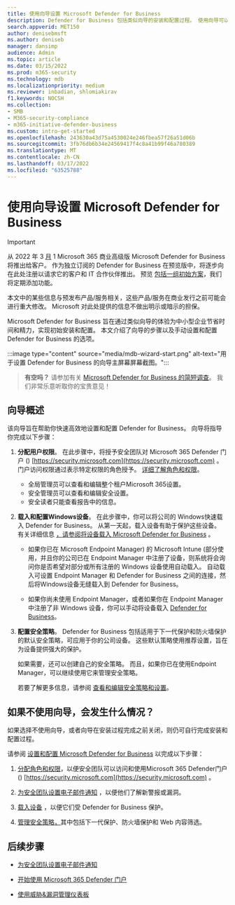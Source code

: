 ```yaml
---
title: 使用向导设置 Microsoft Defender for Business
description: Defender for Business 包括类似向导的安装和配置过程。 使用向导可以节省时间和精力。
search.appverid: MET150
author: denisebmsft
ms.author: deniseb
manager: dansimp
audience: Admin
ms.topic: article
ms.date: 03/15/2022
ms.prod: m365-security
ms.technology: mdb
ms.localizationpriority: medium
ms.reviewer: inbadian, shlomiakirav
f1.keywords: NOCSH
ms.collection:
- SMB
- M365-security-compliance
- m365-initiative-defender-business
ms.custom: intro-get-started
ms.openlocfilehash: 243630a43d75a4530024e246fbea57f26a51d06b
ms.sourcegitcommit: 3fb76db6b34e24569417f4c8a41b99f46a780389
ms.translationtype: MT
ms.contentlocale: zh-CN
ms.lasthandoff: 03/17/2022
ms.locfileid: "63525788"
---
```

# <a name="use-the-wizard-to-set-up-microsoft-defender-for-business"></a>使用向导设置 Microsoft Defender for Business

> [!IMPORTANT]
> 从 2022 年 3 [月](../../business-premium/index.md) 1 Microsoft 365 商业高级版 Microsoft Defender for Business 将推出给客户。 作为独立订阅的 Defender for Business 在预览版中，将逐步向在此处注册以请求它的客户和 IT 合作伙伴[](https://aka.ms/mdb-preview)推出。 预览 [包括一组初始方案](mdb-tutorials.md#try-these-preview-scenarios)，我们将定期添加功能。
> 
> 本文中的某些信息与预发布产品/服务相关，这些产品/服务在商业发行之前可能会进行重大修改。 Microsoft 对此处提供的信息不做出明示或暗示的担保。 

Microsoft Defender for Business 旨在通过类似向导的体验为中小型企业节省时间和精力，实现初始安装和配置。 本文介绍了向导的步骤以及手动设置和配置 Defender for Business 的选项。

:::image type="content" source="media/mdb-wizard-start.png" alt-text="用于设置 Defender for Business 的向导主屏幕屏幕截图。":::

>
> **有空吗？**
> 请参加有关 <a href="https://microsoft.qualtrics.com/jfe/form/SV_0JPjTPHGEWTQr4y" target="_blank">Microsoft Defender for Business 的简短调查</a>。 我们非常乐意听取你的宝贵意见！
>

## <a name="overview-of-the-wizard"></a>向导概述

该向导旨在帮助你快速高效地设置和配置 Defender for Business。 向导将指导你完成以下步骤：

1. **分配用户权限**。 在此步骤中，将授予安全团队对 Microsoft 365 Defender 门户 () [https://security.microsoft.com](https://security.microsoft.com) 。 门户访问权限通过表示特定权限的角色授予。 [详细了解角色和权限](mdb-roles-permissions.md)。

   - 全局管理员可以查看和编辑整个租户Microsoft 365设置。 
   - 安全管理员可以查看和编辑安全设置。 
   - 安全读者只能查看报告中的信息。 

2. **载入和配置Windows设备**。 在此步骤中，你可以将公司的 Windows快速载入 Defender for Business。 从第一天起，载入设备有助于保护这些设备。 有关详细信息 [，请参阅将设备载入 Microsoft Defender for Business](mdb-onboard-devices.md) 。

   - 如果你已在 Microsoft Endpoint Manager) 的 Microsoft Intune (部分使用，并且你的公司已在 Endpoint Manager 中注册了设备，则系统将会询问你是否希望对部分或所有注册的 Windows 设备使用自动载入。[](mdb-onboard-devices.md#automatic-onboarding-for-windows-devices-enrolled-in-microsoft-endpoint-manager) 自动载入可设置 Endpoint Manager 和 Defender for Business 之间的连接，然后将Windows设备无缝载入到 Defender for Business。

   - 如果你尚未使用 Endpoint Manager，或者如果你在 Endpoint Manager 中注册了非 Windows 设备，你可以手动将设备载入 [Defender for Business](mdb-onboard-devices.md#local-script-in-defender-for-business)。 
   
3. **配置安全策略**。 Defender for Business 包括适用于下一代保护和防火墙保护的默认安全策略，可应用于你的公司设备。 这些默认策略使用推荐设置，旨在为设备提供强大的保护。 

   如果需要，还可以创建自己的安全策略。 而且，如果你已在使用Endpoint Manager，可以继续使用它来管理安全策略。 

   若要了解更多信息，请参阅 [查看和编辑安全策略和设置](mdb-configure-security-settings.md)。

## <a name="what-happens-if-i-dont-use-the-wizard"></a>如果不使用向导，会发生什么情况？

如果选择不使用向导，或者向导在安装过程完成之前关闭，则仍可自行完成安装和配置过程。 

请参阅 [设置和配置 Microsoft Defender for Business](mdb-setup-configuration.md) 以完成以下步骤：

1. [分配角色和权限](mdb-roles-permissions.md)，以便安全团队可以访问和使用Microsoft 365 Defender门户 () [https://security.microsoft.com](https://security.microsoft.com) 。

2. [为安全团队设置电子邮件通知](mdb-email-notifications.md) ，以便他们了解新警报或漏洞。

3. [载入设备](mdb-onboard-devices.md) ，以便它们受 Defender for Business 保护。

4. [管理安全策略，](mdb-configure-security-settings.md)其中包括下一代保护、防火墙保护和 Web 内容筛选。

## <a name="next-steps"></a>后续步骤

- [为安全团队设置电子邮件通知](mdb-email-notifications.md)

- [开始使用 Microsoft 365 Defender 门户](mdb-get-started.md)

- [使用威胁&漏洞管理仪表板](mdb-view-tvm-dashboard.md)